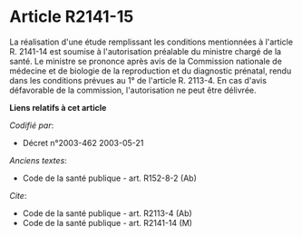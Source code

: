 # Article R2141-15

La réalisation d'une étude remplissant les conditions mentionnées à l'article R. 2141-14 est soumise à l'autorisation
préalable du ministre chargé de la santé. Le ministre se prononce après avis de la Commission nationale de médecine et de
biologie de la reproduction et du diagnostic prénatal, rendu dans les conditions prévues au 1° de l'article R. 2113-4. En cas
d'avis défavorable de la commission, l'autorisation ne peut être délivrée.

**Liens relatifs à cet article**

_Codifié par_:

  - Décret n°2003-462 2003-05-21

_Anciens textes_:

  - Code de la santé publique - art. R152-8-2 (Ab)

_Cite_:

  - Code de la santé publique - art. R2113-4 (Ab)
  - Code de la santé publique - art. R2141-14 (M)
